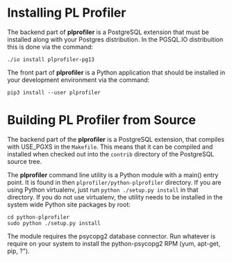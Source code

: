 Installing PL Profiler
======================
The backend part of **plprofiler** is a PostgreSQL extension that must be installed along with your Postgres distribution.  In the PGSQL.IO distribuition this is done via the command:

```
./io install plprofiler-pg13
```

The front part of **plprofiler** is a Python application that should be installed in your development environment via the command:

```
pip3 install --user plprofiler
```

Building PL Profiler from Source
================================

The backend part of the **plprofiler** is a PostgreSQL extension, that compiles with USE_PGXS in the `Makefile`. This means that it can be compiled and installed when checked out into the `contrib` directory of the PostgreSQL source tree.

The **plprofiler** command line utility is a Python module with a main() entry point. It is found in then `plprofiler/python-plprofiler` directory. If you are using Python virtualenv, just run `python ./setup.py install` in that directory. If you do not use virtualenv, the utility needs to be installed in the system wide Python site packages by root:

```
cd python-plprofiler
sudo python ./setup.py install
```
The module requires the psycopg2 database connector. Run whatever is require on your system to install the python-psycopg2 RPM (yum, apt-get, pip, ?").

